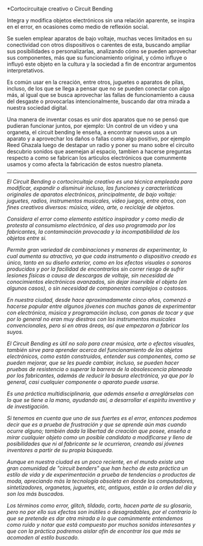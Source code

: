 *Cortocircuitaje creativo o Circuit Bending 

Integra y modifica objetos electrónicos sin una relación aparente, se inspira en el error, en ocasiones como medio de reflexión social. 

Se suelen emplear aparatos de bajo voltaje, muchas veces limitados en su conectividad con otros dispositivos o carentes de esta, buscando ampliar sus posibilidades o personalizarlas, analizando cómo se pueden aprovechar sus componentes, más que su  funcionamiento  original, y cómo influye o influyó  este objeto en la cultura y la sociedad a fin de encontrar argumentos interpretativos.

Es común usar en la creación, entre otros, juguetes o aparatos de pilas, incluso, de los que se llega a pensar que no se pueden conectar con algo más, al igual que se busca aprovechar las fallas de funcionamiento a causa del desgaste o provocarlas intencionalmente, buscando dar otra mirada a nuestra sociedad digital.


Una manera de inventar cosas es unir dos aparatos que no se pensó que pudieran funcionar juntos, por ejemplo: Un control de un video y una organeta, el circuit bending le enseña, a encontrar nuevos usos a un aparato y a aprovechar los daños o fallas como algo positivo, por ejemplo Reed Ghazala luego de destapar un radio y poner su mano sobre el circuito descubrio sonidos que asemejan al espacio, tambien a hacerse preguntas respecto a como se fabrican los articulos electrónicos que comunmente usamos y como afecta la fabricación de estos nuestro planeta. 





  








----

*El Circuit Bending o cortocircuitaje creativo es una técnica empleada para modificar, expandir o disminuir incluso, las funciones y características originales de aparatos electrónicos, principalmente, de bajo voltaje: juguetes, radios, instrumentos musicales, vídeo juegos, entre otros, con fines creativos diversos: música, vídeo, arte, o reciclaje de objetos.*

*Considera el error como elemento estético inspirador y como medio de protesta al consumismo electrónico, al des uso programado por los fabricantes, la contaminación provocada y la incompatibilidad de los objetos entre si.*

*Permite gran variedad de combinaciones y maneras de experimentar, lo cual aumenta su atractivo, ya que cada instrumento o dispositivo creado es único, tanto en su diseño exterior, como en los efectos visuales o sonoros producidos y por la facilidad de encontrarlos sin correr riesgo de sufrir lesiones físicas a causa de descargas de voltaje, sin necesidad de conocimientos electrónicos avanzados, sin dejar inservible el objeto (en algunos casos), o sin necesidad de componentes complejos o costosos.*

*En nuestra ciudad, desde hace aproximadamente cinco años, comenzó a hacerse popular entre algunos jóvenes con muchas ganas de experimentar con electrónica, música y programación incluso, con ganas de tocar y que por lo general no eran muy diestros con los instrumentos musicales convencionales, pero si en otras áreas, así que empezaron a fabricar los suyos.* 

*El Circuit Bending es útil no solo para crear música, arte o efectos visuales, también sirve para aprender acerca del funcionamiento de los objetos electrónicos, como están construidos, entender sus componentes, como se pueden mejorar, que se les puede cambiar, incluso, se pueden hacer pruebas de resistencia o superar la barrera de la obsolescencia planeada por los fabricantes, además de reducir la basura electrónica, ya que por lo general, casi cualquier componente o aparato puede usarse.*

*Es una práctica multidisciplinaria, que además enseña a arreglárselas con lo que se tiene a la mano, ayudando así, a desarrollar el espíritu inventivo y de investigación.* 

*Si tenemos en cuenta que uno de sus fuertes es el error, entonces podemos decir que es a prueba de frustración y que se aprende aún mas cuando ocurre alguno; también dada la libertad de creación que posee, enseña a mirar cualquier objeto como un  posible candidato a modificarse y lleno de posibilidades que ni al fabricante se le ocurrieron, creando así jóvenes inventores a partir de su propia búsqueda.*

*Aunque en nuestra ciudad es un poco reciente, en el mundo existe una gran comunidad de "circuit benders"  que han hecho de esta práctica un estilo de vida y de experimentación a prueba de tendencias o productos de moda,   apreciando más la tecnología obsoleta en donde los computadores, sintetizadores, organetas, juguetes, etc, antiguos, están a la orden del día y son los más buscados.* 

*Los términos como error, glitch, tildado, corto, hacen parte de su glosario, pero no por ello sus efectos son inútiles o desagradables, por el contrario lo que se pretende es dar otra mirada a lo que comúnmente entendemos como ruido y notar que está compuesto por muchos sonidos interesantes y que con la práctica podremos aislar afín de encontrar los que más se acomoden al estilo buscado.* 













 


